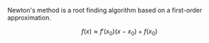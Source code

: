 Newton's method is a root finding algorithm based on a first-order approximation. 

$$
f(x) \approx f'(x_0)(x-x_0) + f(x_0)
$$
